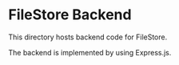 # FileStore Backend
This directory hosts backend code for FileStore.

The backend is implemented by using Express.js.
